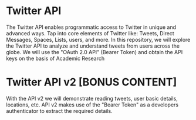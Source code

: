 # Twitter API
The Twitter API enables programmatic access to Twitter in unique and advanced ways. Tap into core elements of Twitter like: 
Tweets, Direct Messages, Spaces, Lists, users, and more. In this repository, we will explore the Twitter API to analyze and understand tweets from users across the globe.
We will use the "OAuth 2.0 API" (Bearer Token) and obtain the API keys on the basis of Academic Research
<br>
# Twitter API v2 [BONUS CONTENT]
With the API v2 we will demonstrate reading tweets, user basic details, locations, etc. API v2 makes use of the "Bearer Token" as a
developers authenticator to extract the required details.
